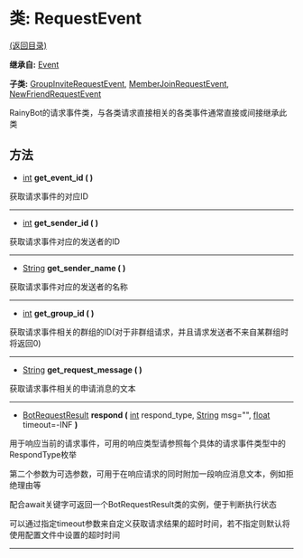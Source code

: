 # 类: RequestEvent  
[(返回目录)](README.md)  
  
**继承自:** [Event](Event.md)  
  
**子类:** [GroupInviteRequestEvent](GroupInviteRequestEvent.md), [MemberJoinRequestEvent](MemberJoinRequestEvent.md), [NewFriendRequestEvent](NewFriendRequestEvent.md)  
  
RainyBot的请求事件类，与各类请求直接相关的各类事件通常直接或间接继承此类  
  
## 方法 
  
-  [int](https://docs.godotengine.org/en/latest/classes/class_int.html) **get_event_id ( )**  
  
获取请求事件的对应ID  
  
---  
  
-  [int](https://docs.godotengine.org/en/latest/classes/class_int.html) **get_sender_id ( )**  
  
获取请求事件对应的发送者的ID  
  
---  
  
-  [String](https://docs.godotengine.org/en/latest/classes/class_string.html) **get_sender_name ( )**  
  
获取请求事件对应的发送者的名称  
  
---  
  
-  [int](https://docs.godotengine.org/en/latest/classes/class_int.html) **get_group_id ( )**  
  
获取请求事件相关的群组的ID(对于非群组请求，并且请求发送者不来自某群组时将返回0)  
  
---  
  
-  [String](https://docs.godotengine.org/en/latest/classes/class_string.html) **get_request_message ( )**  
  
获取请求事件相关的申请消息的文本  
  
---  
  
-  [BotRequestResult](BotRequestResult.md) **respond (** [int](https://docs.godotengine.org/en/latest/classes/class_int.html) respond_type, [String](https://docs.godotengine.org/en/latest/classes/class_string.html) msg="", [float](https://docs.godotengine.org/en/latest/classes/class_float.html) timeout=-INF **)**  
  
用于响应当前的请求事件，可用的响应类型请参照每个具体的请求事件类型中的RespondType枚举   
  
第二个参数为可选参数，可用于在响应请求的同时附加一段响应消息文本，例如拒绝理由等   
  
配合await关键字可返回一个BotRequestResult类的实例，便于判断执行状态   
  
可以通过指定timeout参数来自定义获取请求结果的超时时间，若不指定则默认将使用配置文件中设置的超时时间  
  
---  
  

